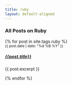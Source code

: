 ```yaml
---
title: ruby
layout: default-aligned
---
```


<h3 class="text-center">All Posts on Ruby</h3>
<div class="row row-cols-1 row-cols-md-3 g-4 text-center">
    {% for post in site.tags.ruby %}
    <div class="col">
          <div class="card border-0 h-100">
              <div class="card-body">
                  <small class="text-muted postDate">{{ post.date | date: "%d %B %Y" }}</small>
                  <h5 class="card-title"><a href="{{ site.url }}{{ post.url | relative_url }}" class="text-dark">{{post.title}}</a></h5>
                  <p class="card-text">{{ post.excerpt }}</p>
              </div>
          </div>
    </div>
    {% endfor %}
</div>